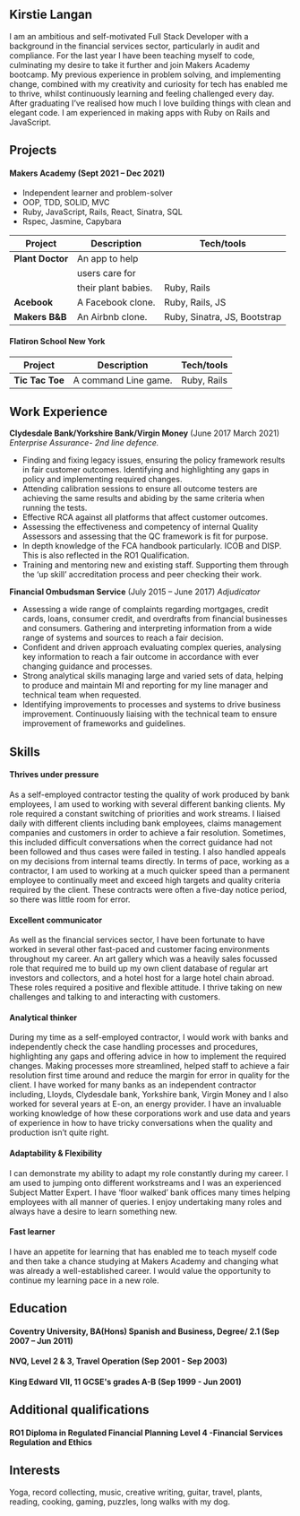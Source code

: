 ## Kirstie Langan

I am an ambitious and self-motivated Full Stack Developer with a background in the financial services sector, particularly in audit and compliance. For the last year I have been teaching myself to code, culminating my desire to take it further and join Makers Academy bootcamp. My previous experience in problem solving, and implementing change, combined with my creativity and curiosity for tech has enabled me to thrive, whilst continuously learning and feeling challenged every day. After graduating I’ve realised how much I love building things with clean and elegant code. I am experienced in making apps with Ruby on Rails and JavaScript.

## Projects

#### Makers Academy (Sept 2021 – Dec 2021)

- Independent learner and problem-solver
- OOP, TDD, SOLID, MVC
- Ruby, JavaScript, Rails, React, Sinatra, SQL
- Rspec, Jasmine, Capybara

| Project          | Description         | Tech/tools                   |
| ---------------- | ------------------- | ---------------------------- |
| **Plant Doctor** | An app to help      |                              |
|                  | users care for      |                              |
|                  | their plant babies. | Ruby, Rails                  |
| **Acebook**      | A Facebook clone.   | Ruby, Rails, JS              |
| **Makers B&B**   | An Airbnb clone.    | Ruby, Sinatra, JS, Bootstrap |

#### Flatiron School New York

| Project         | Description          | Tech/tools  |
| --------------- | -------------------- | ----------- |
| **Tic Tac Toe** | A command Line game. | Ruby, Rails |

## Work Experience

**Clydesdale Bank/Yorkshire Bank/Virgin Money** (June 2017 March 2021)
_Enterprise Assurance- 2nd line defence._

- Finding and fixing legacy issues, ensuring the policy framework results in fair customer outcomes. Identifying and highlighting any gaps in policy and implementing required changes.
- Attending calibration sessions to ensure all outcome testers are achieving the same results and abiding by the same criteria when running the tests.
- Effective RCA against all platforms that affect customer outcomes.
- Assessing the effectiveness and competency of internal Quality Assessors and assessing that the QC framework is fit for purpose.
- In depth knowledge of the FCA handbook particularly. ICOB and DISP. This is also reflected in the RO1 Qualification.
- Training and mentoring new and existing staff. Supporting them through the ‘up skill’ accreditation process and peer checking their work.

**Financial Ombudsman Service** (July 2015 – June 2017)
_Adjudicator_

- Assessing a wide range of complaints regarding mortgages, credit cards, loans, consumer credit, and overdrafts from financial businesses and consumers. Gathering and interpreting information from a wide range of systems and sources to reach a fair decision.
- Confident and driven approach evaluating complex queries, analysing key information to reach a fair outcome in accordance with ever changing guidance and processes.
- Strong analytical skills managing large and varied sets of data, helping to produce and maintain MI and reporting for my line manager and technical team when requested.
- Identifying improvements to processes and systems to drive business improvement. Continuously liaising with the technical team to ensure improvement of frameworks and guidelines.

## Skills

#### Thrives under pressure

As a self-employed contractor testing the quality of work produced by bank employees, I am used to working with several different banking clients. My role required a constant switching of priorities and work streams. I liaised daily with different clients including bank employees, claims management companies and customers in order to achieve a fair resolution. Sometimes, this included difficult conversations when the correct guidance had not been followed and thus cases were failed in testing. I also handled appeals on my decisions from internal teams directly. In terms of pace, working as a contractor, I am used to working at a much quicker speed than a permanent employee to continually meet and exceed high targets and quality criteria required by the client. These contracts were often a five-day notice period, so there was little room for error.

#### Excellent communicator

As well as the financial services sector, I have been fortunate to have worked in several other fast-paced and customer facing environments throughout my career. An art gallery which was a heavily sales focussed role that required me to build up my own client database of regular art investors and collectors, and a hotel host for a large hotel chain abroad. These roles required a positive and flexible attitude. I thrive taking on new challenges and talking to and interacting with customers.

#### Analytical thinker

During my time as a self-employed contractor, I would work with banks and independently check the case handling processes and procedures, highlighting any gaps and offering advice in how to implement the required changes. Making processes more streamlined, helped staff to achieve a fair resolution first time around and reduce the margin for error in quality for the client. I have worked for many banks as an independent contractor including, Lloyds, Clydesdale bank, Yorkshire bank, Virgin Money and I also worked for several years at E-on, an energy provider. I have an invaluable working knowledge of how these corporations work and use data and years of experience in how to have tricky conversations when the quality and production isn’t quite right.

#### Adaptability & Flexibility

I can demonstrate my ability to adapt my role constantly during my career. I am used to jumping onto different workstreams and I was an experienced Subject Matter Expert. I have ‘floor walked’ bank offices many times helping employees with all manner of queries. I enjoy undertaking many roles and always have a desire to learn something new.

#### Fast learner

I have an appetite for learning that has enabled me to teach myself code and then take a chance studying at Makers Academy and changing what was already a well-established career. I would value the opportunity to continue my learning pace in a new role.

## Education

#### Coventry University, BA(Hons) Spanish and Business, Degree/ 2.1 (Sep 2007 – Jun 2011)

#### NVQ, Level 2 & 3, Travel Operation (Sep 2001 - Sep 2003)

#### King Edward VII, 11 GCSE's grades A-B (Sep 1999 - Jun 2001)

## Additional qualifications

#### RO1 Diploma in Regulated Financial Planning Level 4 -Financial Services Regulation and Ethics

## Interests

Yoga, record collecting, music, creative writing, guitar, travel, plants, reading, cooking, gaming, puzzles, long walks with my dog.
